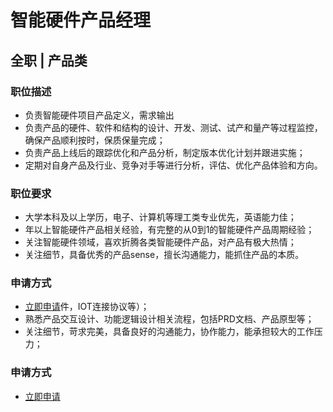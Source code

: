 
# 智能硬件产品经理
## 全职  |  产品类
### 

### 职位描述
- 负责智能硬件项目产品定义，需求输出
- 负责产品的硬件、软件和结构的设计、开发、测试、试产和量产等过程监控，确保产品顺利按时，保质保量完成；
- 负责产品上线后的跟踪优化和产品分析，制定版本优化计划并跟进实施；
- 定期对自身产品及行业、竞争对手等进行分析，评估、优化产品体验和方向。
### 职位要求
- 大学本科及以上学历，电子、计算机等理工类专业优先，英语能力佳；
- 年以上智能硬件产品相关经验，有完整的从0到1的智能硬件产品周期经验；
- 关注智能硬件领域，喜欢折腾各类智能硬件产品，对产品有极大热情；
- 关注细节，具备优秀的产品sense，擅长沟通能力，能抓住产品的本质。
### 申请方式
- <a href="mailto:hr@tuya.com?subject=求职简历-智能硬件产品经理-来自GitHub">立即申请</a>件，IOT连接协议等）；
- 熟悉产品交互设计、功能逻辑设计相关流程，包括PRD文档、产品原型等；
- 关注细节，苛求完美，具备良好的沟通能力，协作能力，能承担较大的工作压力；
### 申请方式
- <a href="mailto:hr@tuya.com?subject=求职简历-智能硬件产品经理-来自GitHub">立即申请</a>